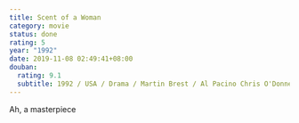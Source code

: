```yaml
---
title: Scent of a Woman
category: movie
status: done
rating: 5
year: "1992"
date: 2019-11-08 02:49:41+08:00
douban:
  rating: 9.1
  subtitle: 1992 / USA / Drama / Martin Brest / Al Pacino Chris O'Donnell
---
```


Ah, a masterpiece
